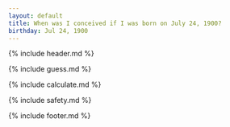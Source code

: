 ```yaml
---
layout: default
title: When was I conceived if I was born on July 24, 1900?
birthday: Jul 24, 1900
---
```


{% include header.md %}

{% include guess.md %}

{% include calculate.md %}

{% include safety.md %}

{% include footer.md %}



